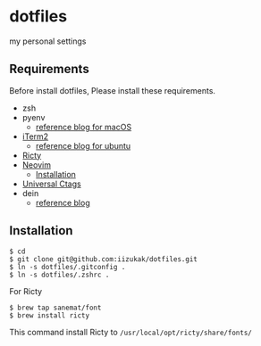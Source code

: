 # dotfiles

my personal settings

## Requirements

Before install dotfiles, Please install these requirements.

- zsh
- pyenv
    - [reference blog for macOS](https://sleepless-se.net/2019/08/05/pyenv-install-zlib-not-available-error/)
- [iTerm2](https://iterm2.com/) 
    - [reference blog for ubuntu](https://qiita.com/shigechioyo/items/198211e84f8e0e9a5c18)
- [Ricty](https://rictyfonts.github.io/)
- [Neovim](https://github.com/neovim/neovim)
	- [Installation](https://github.com/neovim/neovim/wiki/Installing-Neovim)
- [Universal Ctags](https://github.com/universal-ctags/ctags)
- dein
    - [reference blog](https://qiita.com/Coolucky/items/0a96910f13586d635dc0)

## Installation

```
$ cd
$ git clone git@github.com:iizukak/dotfiles.git
$ ln -s dotfiles/.gitconfig .
$ ln -s dotfiles/.zshrc .
```

For Ricty

```
$ brew tap sanemat/font
$ brew install ricty
```

This command install Ricty to `/usr/local/opt/ricty/share/fonts/`
